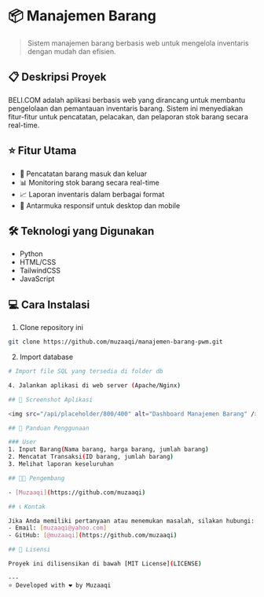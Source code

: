 # 📦 Manajemen Barang

> Sistem manajemen barang berbasis web untuk mengelola inventaris dengan mudah dan efisien.

## 📋 Deskripsi Proyek

BELI.COM adalah aplikasi berbasis web yang dirancang untuk membantu pengelolaan dan pemantauan inventaris barang. Sistem ini menyediakan fitur-fitur untuk pencatatan, pelacakan, dan pelaporan stok barang secara real-time.

## ⭐ Fitur Utama

- 📝 Pencatatan barang masuk dan keluar
- 📊 Monitoring stok barang secara real-time
- 📈 Laporan inventaris dalam berbagai format
- 📱 Antarmuka responsif untuk desktop dan mobile

## 🛠️ Teknologi yang Digunakan

- Python
- HTML/CSS
- TailwindCSS
- JavaScript

## 💻 Cara Instalasi

1. Clone repository ini
```bash
git clone https://github.com/muzaaqi/manajemen-barang-pwm.git
```

2. Import database
```bash
# Import file SQL yang tersedia di folder db

4. Jalankan aplikasi di web server (Apache/Nginx)

## 📱 Screenshot Aplikasi

<img src="/api/placeholder/800/400" alt="Dashboard Manajemen Barang" />

## 📖 Panduan Penggunaan

### User
1. Input Barang(Nama barang, harga barang, jumlah barang)
2. Mencatat Transaksi(ID barang, jumlah barang)
3. Melihat laporan keseluruhan

## 👨‍💻 Pengembang

- [Muzaaqi](https://github.com/muzaaqi)

## 📞 Kontak

Jika Anda memiliki pertanyaan atau menemukan masalah, silakan hubungi:
- Email: [muzaaqi@yahoo.com]
- GitHub: [@muzaaqi](https://github.com/muzaaqi)

## 📄 Lisensi

Proyek ini dilisensikan di bawah [MIT License](LICENSE)

---
⭐ Developed with ❤️ by Muzaaqi
